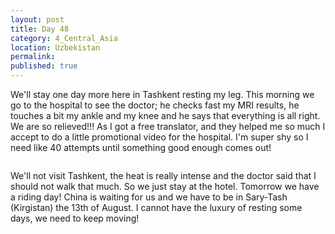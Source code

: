 ```yaml
---
layout: post
title: Day 48
category: 4_Central_Asia
location: Uzbekistan
permalink: 
published: true
---
```


We'll stay one day more here in Tashkent resting my leg. This morning we go to the hospital to see the doctor; he checks fast my MRI results, he touches a bit my ankle and my knee and he says that everything is all right. We are so relieved!!! As I got a free translator, and they helped me so much I accept to do a little promotional video for the hospital. I'm super shy so I need like 40 attempts until something good enough comes out!

<p><a
href="https://lh3.googleusercontent.com/XZKjbfqt5oaUtIUcQGeRROtny0ITIVB6t4-JsN7lQE9GQL_5i5NUY1TZ5NycGdCAUEiTjt-Qvb1bezXQIQ4iIYgJRgNy0YCLrYeIZJVY_JkJZoud_lsJVtpgEDiHv0uUVkcioYwv6O5fgy_xS1CTd5m9T_V9Z0TUXdo81Up5QsOSC5lOp83rCPKThjxbWXx0irR0TBjOIpIgLphwVgDOwMIHrigJrQb8yznVmaMPpeLvhZWsss0iuMIpwk9Z_8aD8Vm-nqmggU3o_H1Y2TFzpACyv8SDdyPNLtqau0B6oIS_YaF9LpHLmlctRCsofUGF1OIIvzr-0reDUA2jiZ_cadvEwTgAvzgd-HomsUSDooD4B85gsJ0q2faEmhPp6JljuJwS4axts1M0fvTb0gLs6K7krZorL0EAb6agZptQhbV1NvYlO6N1QvspOYMEEoDiI2dJvcQrblEiF9RYg-fwHQ1cyJ-ahxi4_NJRUZFcFAtnntRPz3T4RvTWToKnUsRCbwMv4U-aQ4n_TAIG1-LNMiegcUv7cKWRgwq-fpanowwU91ApVfPE06HFoCAM05OrUMNGcpOtv7UEEVG3LlqLn35dtrzgZ9GWLoAQwaYArJ3w4qzwIqcnKMVKFgGQ1jd2K3JvWzFCKzVsHDXZLcXFMMi2AyQEqO5JqA=w1052-h789-no"><img 
src="https://lh3.googleusercontent.com/XZKjbfqt5oaUtIUcQGeRROtny0ITIVB6t4-JsN7lQE9GQL_5i5NUY1TZ5NycGdCAUEiTjt-Qvb1bezXQIQ4iIYgJRgNy0YCLrYeIZJVY_JkJZoud_lsJVtpgEDiHv0uUVkcioYwv6O5fgy_xS1CTd5m9T_V9Z0TUXdo81Up5QsOSC5lOp83rCPKThjxbWXx0irR0TBjOIpIgLphwVgDOwMIHrigJrQb8yznVmaMPpeLvhZWsss0iuMIpwk9Z_8aD8Vm-nqmggU3o_H1Y2TFzpACyv8SDdyPNLtqau0B6oIS_YaF9LpHLmlctRCsofUGF1OIIvzr-0reDUA2jiZ_cadvEwTgAvzgd-HomsUSDooD4B85gsJ0q2faEmhPp6JljuJwS4axts1M0fvTb0gLs6K7krZorL0EAb6agZptQhbV1NvYlO6N1QvspOYMEEoDiI2dJvcQrblEiF9RYg-fwHQ1cyJ-ahxi4_NJRUZFcFAtnntRPz3T4RvTWToKnUsRCbwMv4U-aQ4n_TAIG1-LNMiegcUv7cKWRgwq-fpanowwU91ApVfPE06HFoCAM05OrUMNGcpOtv7UEEVG3LlqLn35dtrzgZ9GWLoAQwaYArJ3w4qzwIqcnKMVKFgGQ1jd2K3JvWzFCKzVsHDXZLcXFMMi2AyQEqO5JqA=w1052-h789-no" class="oversize" alt=""></a></p>

We'll not visit Tashkent, the heat is really intense and the doctor said that I should not walk that much. So we just stay at the hotel. Tomorrow we have a riding day! China is waiting for us and we have to be in Sary-Tash (Kirgistan) the 13th of August. I cannot have the luxury of resting some days, we need to keep moving!

